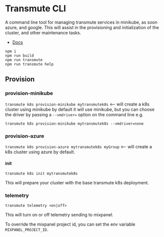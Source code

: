 # Transmute CLI

A command line tool for managing transmute services in minikube, as soon azure, and google. This will assist in the provisioning and initialization of the cluster, and other maintenance tasks.

- [Docs](https://docs.transmute.industries/transmute-cli/1.0.0/)


```
npm i
npm run build
npm run transmute
npm run transmute help
```

## Provision

### provision-minikube

`transmute k8s provision-minikube mytransmutek8s` <-- will create a
k8s cluster using minikube by default it will use minikube, but you can
choose the driver by passing a `--vmdriver=` option on the command line
e.g.

`transmute k8s provision-minikube mytransmutek8s --vmdriver=none`

### provision-azure

`transmute k8s provision-azure mytransmutek8s myGroup` <-- will create a
k8s cluster using azure by default.

#### init

`transmute k8s init mytransmutek8s`

This will prepare your cluster with the base transmute k8s deployment.


### telemetry

`transmute telemetry <on|off>`

This will turn on or off telemetry sending to mixpanel.

To override the mixpanel project id, you can set the env variable `MIXPANEL_PROJECT_ID`.